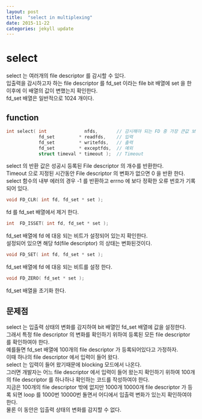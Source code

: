 ```yaml
---
layout: post
title:  "select in multiplexing"
date: 2015-11-22
categories: jekyll update
---
```


# select
select 는 여러개의 file descriptor 를 감시할 수 있다.  
입출력을 감시하고자 하는 file descriptor 를 fd_set 이라는 file bit 배열에 set 을 한 이후에 이 배열의 값이 변했는지 확인한다.  
fd_set 배열은 일반적으로 1024 개이다.  

## function

```c++
int select( int              nfds,       // 감시해야 되는 FD 중 가장 큰값 보다 하나 큰 값
            fd_set         * readfds,    // 입력
            fd_set         * writefds,   // 출력
            fd_set         * exceptfds,  // 예외
            struct timeval * timeout );  // Timeout
```

select 의 반환 값은 성공시 등록된 File descriptor 의 개수를 반환한다.  
Timeout 으로 지정된 시간동안 File descriptor 의 변화가 없으면 0 을 반환 한다.  
select 함수의 내부 에러의 경우 -1 를 반환하고 errno 에 보다 정확한 오류 번호가 기록 되어 있다.  

```c++
void FD_CLR( int fd, fd_set * set );
```

fd 를 fd_set 배열에서 제거 한다.

```c++
int  FD_ISSET( int fd, fd_set * set );
```

fd_set 배열에 fd 에 대응 되는 비트가 설정되어 있는지 확인한다.  
설정되어 있으면 해당 fd(file descriptor) 의 상태는 변화된것이다.

```c++
void FD_SET( int fd, fd_set * set );
```

fd_set 배열에 fd 에 대응 되는 비트를 설정 한다.

```c++
void FD_ZERO( fd_set * set );
```

fd_set 배열을 초기화 한다.

## 문제점
select 는 입출력 상태의 변화를 감지하여 bit 배열인 fd_set 배열에 값을 설정한다.  
그래서 특정 file descriptor 의 변화를 확인하기 위하여 등록된 모든 file descriptor 를 확인하여야 한다.  
예를들면 fd_set 배열에 100개의 file descriptor 가 등록되어있다고 가정하자.  
이때 하나의 file descriptor 에서 입력이 들어 왔다.  
select 는 입력이 들어 왔기때문에 blocking 모드에서 나온다.  
그러면 개발자는 어느 file descriptor 에서 입력이 들어 왔는지 확인하기 위하여 100개의 file descriptor 를 하나하나 확인하는 코드를 작성하여야 한다.  
지금은 100개의 file descriptor 밖에 없지만 1000개 10000개 file descriptor 가 등록 되면 loop 를 1000번 10000번 돌면서 어디에서 입출력 변화가 있는지 확인하여야 한다.  
물론 이 동안은 입출력 상태의 변화를 감지할 수 없다.  
